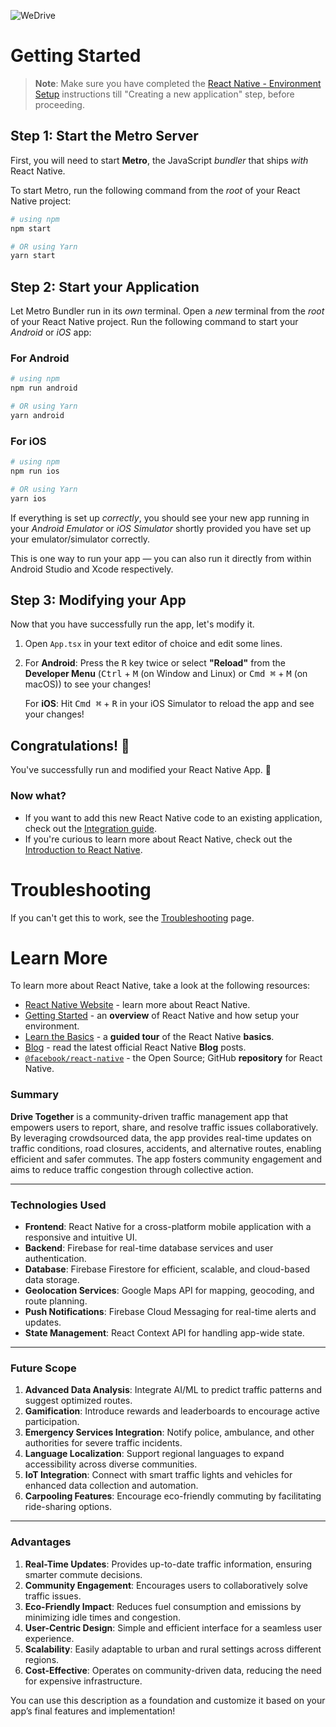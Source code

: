 ![WeDrive](https://drive.google.com/uc?id=13WdCJLei9vsxl3Fl4GsPMjovMYHuwm5l)

# Getting Started

>**Note**: Make sure you have completed the [React Native - Environment Setup](https://reactnative.dev/docs/environment-setup) instructions till "Creating a new application" step, before proceeding.

## Step 1: Start the Metro Server

First, you will need to start **Metro**, the JavaScript _bundler_ that ships _with_ React Native.

To start Metro, run the following command from the _root_ of your React Native project:

```bash
# using npm
npm start

# OR using Yarn
yarn start
```

## Step 2: Start your Application

Let Metro Bundler run in its _own_ terminal. Open a _new_ terminal from the _root_ of your React Native project. Run the following command to start your _Android_ or _iOS_ app:

### For Android

```bash
# using npm
npm run android

# OR using Yarn
yarn android
```

### For iOS

```bash
# using npm
npm run ios

# OR using Yarn
yarn ios
```

If everything is set up _correctly_, you should see your new app running in your _Android Emulator_ or _iOS Simulator_ shortly provided you have set up your emulator/simulator correctly.

This is one way to run your app — you can also run it directly from within Android Studio and Xcode respectively.

## Step 3: Modifying your App

Now that you have successfully run the app, let's modify it.

1. Open `App.tsx` in your text editor of choice and edit some lines.
2. For **Android**: Press the <kbd>R</kbd> key twice or select **"Reload"** from the **Developer Menu** (<kbd>Ctrl</kbd> + <kbd>M</kbd> (on Window and Linux) or <kbd>Cmd ⌘</kbd> + <kbd>M</kbd> (on macOS)) to see your changes!

   For **iOS**: Hit <kbd>Cmd ⌘</kbd> + <kbd>R</kbd> in your iOS Simulator to reload the app and see your changes!

## Congratulations! :tada:

You've successfully run and modified your React Native App. :partying_face:

### Now what?

- If you want to add this new React Native code to an existing application, check out the [Integration guide](https://reactnative.dev/docs/integration-with-existing-apps).
- If you're curious to learn more about React Native, check out the [Introduction to React Native](https://reactnative.dev/docs/getting-started).

# Troubleshooting

If you can't get this to work, see the [Troubleshooting](https://reactnative.dev/docs/troubleshooting) page.

# Learn More

To learn more about React Native, take a look at the following resources:

- [React Native Website](https://reactnative.dev) - learn more about React Native.
- [Getting Started](https://reactnative.dev/docs/environment-setup) - an **overview** of React Native and how setup your environment.
- [Learn the Basics](https://reactnative.dev/docs/getting-started) - a **guided tour** of the React Native **basics**.
- [Blog](https://reactnative.dev/blog) - read the latest official React Native **Blog** posts.
- [`@facebook/react-native`](https://github.com/facebook/react-native) - the Open Source; GitHub **repository** for React Native.


### **Summary**  
**Drive Together** is a community-driven traffic management app that empowers users to report, share, and resolve traffic issues collaboratively. By leveraging crowdsourced data, the app provides real-time updates on traffic conditions, road closures, accidents, and alternative routes, enabling efficient and safer commutes. The app fosters community engagement and aims to reduce traffic congestion through collective action.

---

### **Technologies Used**  
- **Frontend**: React Native for a cross-platform mobile application with a responsive and intuitive UI.  
- **Backend**: Firebase for real-time database services and user authentication.  
- **Database**: Firebase Firestore for efficient, scalable, and cloud-based data storage.  
- **Geolocation Services**: Google Maps API for mapping, geocoding, and route planning.  
- **Push Notifications**: Firebase Cloud Messaging for real-time alerts and updates.  
- **State Management**: React Context API for handling app-wide state.  

---

### **Future Scope**  
1. **Advanced Data Analysis**: Integrate AI/ML to predict traffic patterns and suggest optimized routes.  
2. **Gamification**: Introduce rewards and leaderboards to encourage active participation.  
3. **Emergency Services Integration**: Notify police, ambulance, and other authorities for severe traffic incidents.  
4. **Language Localization**: Support regional languages to expand accessibility across diverse communities.  
5. **IoT Integration**: Connect with smart traffic lights and vehicles for enhanced data collection and automation.  
6. **Carpooling Features**: Encourage eco-friendly commuting by facilitating ride-sharing options.  

---

### **Advantages**  
1. **Real-Time Updates**: Provides up-to-date traffic information, ensuring smarter commute decisions.  
2. **Community Engagement**: Encourages users to collaboratively solve traffic issues.  
3. **Eco-Friendly Impact**: Reduces fuel consumption and emissions by minimizing idle times and congestion.  
4. **User-Centric Design**: Simple and efficient interface for a seamless user experience.  
5. **Scalability**: Easily adaptable to urban and rural settings across different regions.  
6. **Cost-Effective**: Operates on community-driven data, reducing the need for expensive infrastructure.  

You can use this description as a foundation and customize it based on your app’s final features and implementation!
